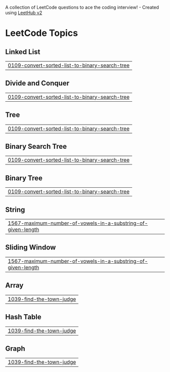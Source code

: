 A collection of LeetCode questions to ace the coding interview! - Created using [LeetHub v2](https://github.com/arunbhardwaj/LeetHub-2.0)
<!---LeetCode Topics Start-->
# LeetCode Topics
## Linked List
|  |
| ------- |
| [0109-convert-sorted-list-to-binary-search-tree](https://github.com/rishikaranjan21/LeetCode/tree/master/0109-convert-sorted-list-to-binary-search-tree) |
## Divide and Conquer
|  |
| ------- |
| [0109-convert-sorted-list-to-binary-search-tree](https://github.com/rishikaranjan21/LeetCode/tree/master/0109-convert-sorted-list-to-binary-search-tree) |
## Tree
|  |
| ------- |
| [0109-convert-sorted-list-to-binary-search-tree](https://github.com/rishikaranjan21/LeetCode/tree/master/0109-convert-sorted-list-to-binary-search-tree) |
## Binary Search Tree
|  |
| ------- |
| [0109-convert-sorted-list-to-binary-search-tree](https://github.com/rishikaranjan21/LeetCode/tree/master/0109-convert-sorted-list-to-binary-search-tree) |
## Binary Tree
|  |
| ------- |
| [0109-convert-sorted-list-to-binary-search-tree](https://github.com/rishikaranjan21/LeetCode/tree/master/0109-convert-sorted-list-to-binary-search-tree) |
## String
|  |
| ------- |
| [1567-maximum-number-of-vowels-in-a-substring-of-given-length](https://github.com/rishikaranjan21/LeetCode/tree/master/1567-maximum-number-of-vowels-in-a-substring-of-given-length) |
## Sliding Window
|  |
| ------- |
| [1567-maximum-number-of-vowels-in-a-substring-of-given-length](https://github.com/rishikaranjan21/LeetCode/tree/master/1567-maximum-number-of-vowels-in-a-substring-of-given-length) |
## Array
|  |
| ------- |
| [1039-find-the-town-judge](https://github.com/rishikaranjan21/LeetCode/tree/master/1039-find-the-town-judge) |
## Hash Table
|  |
| ------- |
| [1039-find-the-town-judge](https://github.com/rishikaranjan21/LeetCode/tree/master/1039-find-the-town-judge) |
## Graph
|  |
| ------- |
| [1039-find-the-town-judge](https://github.com/rishikaranjan21/LeetCode/tree/master/1039-find-the-town-judge) |
<!---LeetCode Topics End-->